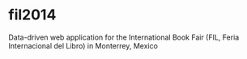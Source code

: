 fil2014
=======

Data-driven web application for the International Book Fair (FIL, Feria Internacional del Libro) in Monterrey, Mexico
